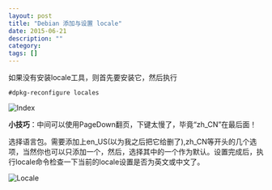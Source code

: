 ```yaml
---
layout: post
title: "Debian 添加与设置 locale"
date: 2015-06-21
description: ""
category: 
tags: []
---
```


如果没有安装locale工具，则首先要安装它，然后执行

    #dpkg-reconfigure locales

![Index]({{site.url}}/images/index.png)

**小技巧**：中间可以使用PageDown翻页，下键太慢了，毕竟“zh_CN”在最后面！

选择语言包。需要添加上en_US(以为我之后把它给删了),zh_CN等开头的几个选项，当然你也可以只添加一个，然后，选择其中的一个作为默认。设置完成后，执行locale命令检查一下当前的locale设置是否为英文或中文了。

![Locale]({{site.url}}/images/locales.png)
